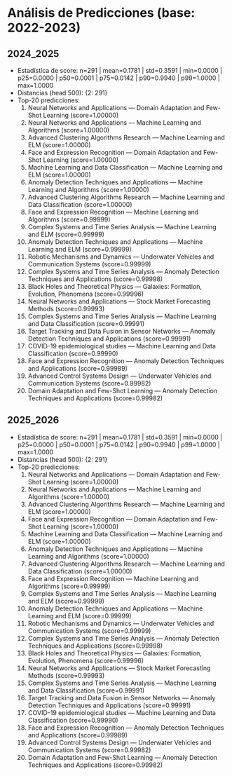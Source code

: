 # Análisis de Predicciones (base: 2022-2023)

## 2024_2025
- Estadística de score: n=291 | mean=0.1781 | std=0.3591 | min=0.0000 | p25=0.0000 | p50=0.0001 | p75=0.0142 | p90=0.9940 | p99=1.0000 | max=1.0000
- Distancias (head 500): {2: 291}
- Top-20 predicciones:
  01. Neural Networks and Applications — Domain Adaptation and Few-Shot Learning (score=1.00000)
  02. Neural Networks and Applications — Machine Learning and Algorithms (score=1.00000)
  03. Advanced Clustering Algorithms Research — Machine Learning and ELM (score=1.00000)
  04. Face and Expression Recognition — Domain Adaptation and Few-Shot Learning (score=1.00000)
  05. Machine Learning and Data Classification — Machine Learning and ELM (score=1.00000)
  06. Anomaly Detection Techniques and Applications — Machine Learning and Algorithms (score=1.00000)
  07. Advanced Clustering Algorithms Research — Machine Learning and Data Classification (score=1.00000)
  08. Face and Expression Recognition — Machine Learning and Algorithms (score=0.99999)
  09. Complex Systems and Time Series Analysis — Machine Learning and ELM (score=0.99999)
  10. Anomaly Detection Techniques and Applications — Machine Learning and ELM (score=0.99999)
  11. Robotic Mechanisms and Dynamics — Underwater Vehicles and Communication Systems (score=0.99999)
  12. Complex Systems and Time Series Analysis — Anomaly Detection Techniques and Applications (score=0.99998)
  13. Black Holes and Theoretical Physics — Galaxies: Formation, Evolution, Phenomena (score=0.99996)
  14. Neural Networks and Applications — Stock Market Forecasting Methods (score=0.99993)
  15. Complex Systems and Time Series Analysis — Machine Learning and Data Classification (score=0.99991)
  16. Target Tracking and Data Fusion in Sensor Networks — Anomaly Detection Techniques and Applications (score=0.99991)
  17. COVID-19 epidemiological studies — Machine Learning and Data Classification (score=0.99990)
  18. Face and Expression Recognition — Anomaly Detection Techniques and Applications (score=0.99989)
  19. Advanced Control Systems Design — Underwater Vehicles and Communication Systems (score=0.99982)
  20. Domain Adaptation and Few-Shot Learning — Anomaly Detection Techniques and Applications (score=0.99982)

## 2025_2026
- Estadística de score: n=291 | mean=0.1781 | std=0.3591 | min=0.0000 | p25=0.0000 | p50=0.0001 | p75=0.0142 | p90=0.9940 | p99=1.0000 | max=1.0000
- Distancias (head 500): {2: 291}
- Top-20 predicciones:
  01. Neural Networks and Applications — Domain Adaptation and Few-Shot Learning (score=1.00000)
  02. Neural Networks and Applications — Machine Learning and Algorithms (score=1.00000)
  03. Advanced Clustering Algorithms Research — Machine Learning and ELM (score=1.00000)
  04. Face and Expression Recognition — Domain Adaptation and Few-Shot Learning (score=1.00000)
  05. Machine Learning and Data Classification — Machine Learning and ELM (score=1.00000)
  06. Anomaly Detection Techniques and Applications — Machine Learning and Algorithms (score=1.00000)
  07. Advanced Clustering Algorithms Research — Machine Learning and Data Classification (score=1.00000)
  08. Face and Expression Recognition — Machine Learning and Algorithms (score=0.99999)
  09. Complex Systems and Time Series Analysis — Machine Learning and ELM (score=0.99999)
  10. Anomaly Detection Techniques and Applications — Machine Learning and ELM (score=0.99999)
  11. Robotic Mechanisms and Dynamics — Underwater Vehicles and Communication Systems (score=0.99999)
  12. Complex Systems and Time Series Analysis — Anomaly Detection Techniques and Applications (score=0.99998)
  13. Black Holes and Theoretical Physics — Galaxies: Formation, Evolution, Phenomena (score=0.99996)
  14. Neural Networks and Applications — Stock Market Forecasting Methods (score=0.99993)
  15. Complex Systems and Time Series Analysis — Machine Learning and Data Classification (score=0.99991)
  16. Target Tracking and Data Fusion in Sensor Networks — Anomaly Detection Techniques and Applications (score=0.99991)
  17. COVID-19 epidemiological studies — Machine Learning and Data Classification (score=0.99990)
  18. Face and Expression Recognition — Anomaly Detection Techniques and Applications (score=0.99989)
  19. Advanced Control Systems Design — Underwater Vehicles and Communication Systems (score=0.99982)
  20. Domain Adaptation and Few-Shot Learning — Anomaly Detection Techniques and Applications (score=0.99982)
